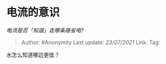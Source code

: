 # 电流的意识
*电流是否「知道」走哪条路省电?*

> Author: #Anonymity
> Last update: *23/07/2021* 
> Link:
> Tag:  

 
水怎么知道哪边更低？



